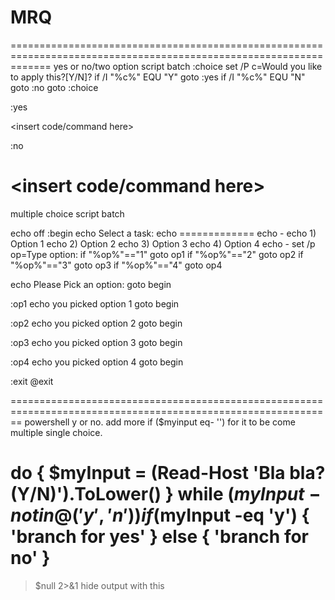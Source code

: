 # MRQ

===================================================================================================================
yes or no/two option script batch
:choice
set /P c=Would you like to apply this?[Y/N]?
if /I "%c%" EQU "Y" goto :yes
if /I "%c%" EQU "N" goto :no
goto :choice


:yes

<insert code/command here>

:no

<insert code/command here>
===============================================================================================================
multiple choice script batch

echo off
:begin
echo Select a task:
echo =============
echo -
echo 1) Option 1
echo 2) Option 2
echo 3) Option 3
echo 4) Option 4
echo -
set /p op=Type option:
if "%op%"=="1" goto op1
if "%op%"=="2" goto op2
if "%op%"=="3" goto op3
if "%op%"=="4" goto op4

echo Please Pick an option:
goto begin


:op1
echo you picked option 1
goto begin

:op2
echo you picked option 2
goto begin

:op3
echo you picked option 3
goto begin

:op4
echo you picked option 4
goto begin

:exit
@exit

==============================================================================================================
powershell y or no. add more if ($myinput eq- '<whatever>') for it to be come multiple single choice.

do { $myInput = (Read-Host 'Bla bla? (Y/N)').ToLower() } while ($myInput -notin @('y','n'))
if ($myInput -eq 'y') {
'branch for yes'
} else {
'branch for no'
}
==============================================================================================================
> $null 2>&1 hide output with this